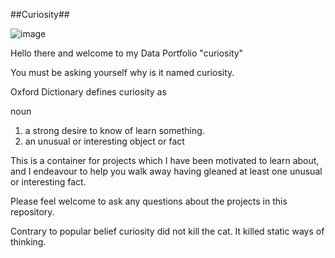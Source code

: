 ##Curiosity##

![image](https://github.com/katml/curiosity/assets/164201624/abd96406-e844-4748-904c-4966213b668c)

Hello there and welcome to my Data Portfolio "curiosity"

You must be asking yourself why is it named curiosity.

Oxford Dictionary defines curiosity as

noun
1. a strong desire to know of learn something.
2. an unusual or interesting object or fact


This is a container for projects which I have been motivated to learn about, and I endeavour to help you walk away having gleaned at least one unusual or interesting fact.

Please feel welcome to ask any questions about the projects in this repository.

Contrary to popular belief curiosity did not kill the cat. It killed static ways of thinking.
